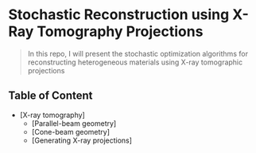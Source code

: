 # Stochastic Reconstruction using X-Ray Tomography Projections
> In this repo, I will present the stochastic optimization algorithms for reconstructing heterogeneous materials using X-ray tomographic projections

## Table of Content
- [X-ray tomography]
    - [Parallel-beam geometry]
    - [Cone-beam geometry]
    - [Generating X-ray projections]
